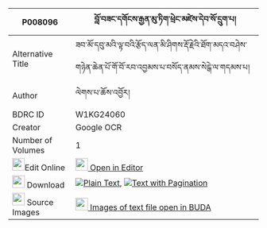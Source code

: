 |P008096|བློ་བཟང་དགོངས་རྒྱན་མུ་ཏིག་ཕྲེང་མཛེས་དེབ་སོ་དྲུག་པ། 
| --- | --- 
|Alternative Title |ཟབ་མོ་དབུ་མའི་ལྟ་བའི་རྩོད་ལན་མི་ཤིགས་རྡོ་རྗེའི་ཐོག་མདའ་བཤེས་གཉེན་ཆེན་པོ་གོ་བོ་རབ་འབྱམས་པ་བསོད་ནམས་སེངྒེ་ལ་གདམས་པ།
|Author| ལེགས་པ་ཆོས་འབྱོར།
|BDRC ID | W1KG24060
|Creator | Google OCR
|Number of Volumes| 1
|<img width="25" src="https://img.icons8.com/color/25/000000/edit-property.png">Edit Online| [<img width="25" src="https://avatars.githubusercontent.com/u/45091458?s=200&v=4"> Open in Editor](http://editor.openpecha.org/P008096)
|<img width="25" src="https://img.icons8.com/fluent/48/000000/download-2.png"/>  Download | [![](https://img.icons8.com/color/20/000000/txt.png)Plain Text](https://github.com/Openpecha/P008096/releases/download/v1/lozang_gong_gyen_mutik_treng_d_plain_P008096.zip), [![](https://img.icons8.com/color/20/000000/txt.png)Text with Pagination](https://github.com/Openpecha/P008096/releases/download/v1/lozang_gong_gyen_mutik_treng_d_pages_P008096.zip)
|<img width="25" src="https://img.icons8.com/plasticine/100/000000/pictures-folder.png"/>  Source Images | [<img width="25" src="https://library.bdrc.io/icons/BUDA-small.svg"> Images of text file open in BUDA](https://library.bdrc.io/show/bdr:W1KG24060)